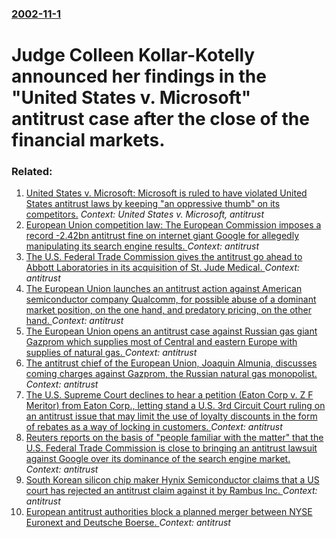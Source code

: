 ### [2002-11-1](/news/2002/11/1/index.md)

#  Judge Colleen Kollar-Kotelly announced her findings in the "United States v. Microsoft" antitrust case after the close of the financial markets.




### Related:

1. [ United States v. Microsoft: Microsoft is ruled to have violated United States antitrust laws by keeping "an oppressive thumb" on its competitors.](/news/2000/04/3/united-states-v-microsoft-microsoft-is-ruled-to-have-violated-united-states-antitrust-laws-by-keeping-an-oppressive-thumb-on-its-compet.md) _Context: United States v. Microsoft, antitrust_
2. [European Union competition law: The European Commission imposes a record -2.42bn antitrust fine on internet giant Google for allegedly manipulating its search engine results. ](/news/2017/06/27/european-union-competition-law-the-european-commission-imposes-a-record-2-42bn-antitrust-fine-on-internet-giant-google-for-allegedly-man.md) _Context: antitrust_
3. [The U.S. Federal Trade Commission gives the antitrust go ahead to Abbott Laboratories in its acquisition of St. Jude Medical. ](/news/2016/12/27/the-u-s-federal-trade-commission-gives-the-antitrust-go-ahead-to-abbott-laboratories-in-its-acquisition-of-st-jude-medical.md) _Context: antitrust_
4. [The European Union launches an antitrust action against American semiconductor company Qualcomm, for possible abuse of a dominant market position, on the one hand, and predatory pricing, on the other hand. ](/news/2015/07/16/the-european-union-launches-an-antitrust-action-against-american-semiconductor-company-qualcomm-for-possible-abuse-of-a-dominant-market-pos.md) _Context: antitrust_
5. [The European Union opens an antitrust case against Russian gas giant Gazprom which supplies most of Central and eastern Europe with supplies of natural gas. ](/news/2015/04/22/the-european-union-opens-an-antitrust-case-against-russian-gas-giant-gazprom-which-supplies-most-of-central-and-eastern-europe-with-supplies.md) _Context: antitrust_
6. [The antitrust chief of the European Union, Joaquin Almunia, discusses coming charges against Gazprom, the Russian natural gas monopolist. ](/news/2013/10/3/the-antitrust-chief-of-the-european-union-joaquin-almunia-discusses-coming-charges-against-gazprom-the-russian-natural-gas-monopolist.md) _Context: antitrust_
7. [The U.S. Supreme Court declines to hear a petition (Eaton Corp v. Z F Meritor) from Eaton Corp., letting stand a U.S. 3rd Circuit Court ruling on an antitrust issue that may limit the use of loyalty discounts in the form of rebates as a way of locking in customers. ](/news/2013/04/29/the-u-s-supreme-court-declines-to-hear-a-petition-eaton-corp-v-z-f-meritor-from-eaton-corp-letting-stand-a-u-s-3rd-circuit-court-ruli.md) _Context: antitrust_
8. [Reuters reports on the basis of "people familiar with the matter" that the U.S. Federal Trade Commission is close to bringing an antitrust lawsuit against Google over its dominance of the search engine market. ](/news/2012/10/13/reuters-reports-on-the-basis-of-people-familiar-with-the-matter-that-the-u-s-federal-trade-commission-is-close-to-bringing-an-antitrust-l.md) _Context: antitrust_
9. [South Korean silicon chip maker Hynix Semiconductor claims that a US court has rejected an antitrust claim against it by Rambus Inc. ](/news/2012/02/16/south-korean-silicon-chip-maker-hynix-semiconductor-claims-that-a-us-court-has-rejected-an-antitrust-claim-against-it-by-rambus-inc.md) _Context: antitrust_
10. [European antitrust authorities block a planned merger between NYSE Euronext and Deutsche Boerse. ](/news/2012/02/1/european-antitrust-authorities-block-a-planned-merger-between-nyse-euronext-and-deutsche-boerse.md) _Context: antitrust_
